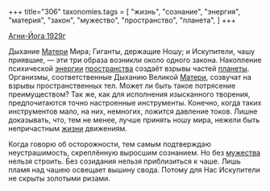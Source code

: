 +++
title="306"
taxonomies.tags = [
 "жизнь",
 "сознание",
 "энергия",
 "материя",
 "закон",
 "мужество",
 "пространство",
 "планета",
]
+++

[Агни-Йога 1929г](/agni/1929)

Дыхание [Матери](/tags/материя) Мира; Гиганты, держащие Ношу; и Искупители, чашу приявшие, — эти три образа возникли около одного закона. Накопление психической [энергии](/tags/энергия) [пространства](/tags/пространство) создаёт взрывы частей [планеты](/tags/планета). Организмы, соответственные Дыханию Великой [Матери](/tags/материя), созвучат на взрывы пространственных тел. Может ли быть такое потрясение преимуществом? Так же, как для исполнения изысканного творения, предпочитаются точно настроенные инструменты. Конечно, когда таких инструментов мало, на них, немногих, ложится давление токов. Лишне доказывать, что, тем не менее, лучше принять ношу мира, нежели быть непричастным [жизни](/tags/жизнь) движениям.   

Когда говорю об осторожности, тем самым подтверждаю неустрашимость, скреплённую выросшим сознанием. Но без [мужества](/tags/мужество) нельзя строить. Без созидания нельзя приблизиться к чаше. Лишь пламя над чашею освещает вышину свода. Потому для Нас Искупители не скрыты золотыми ризами.